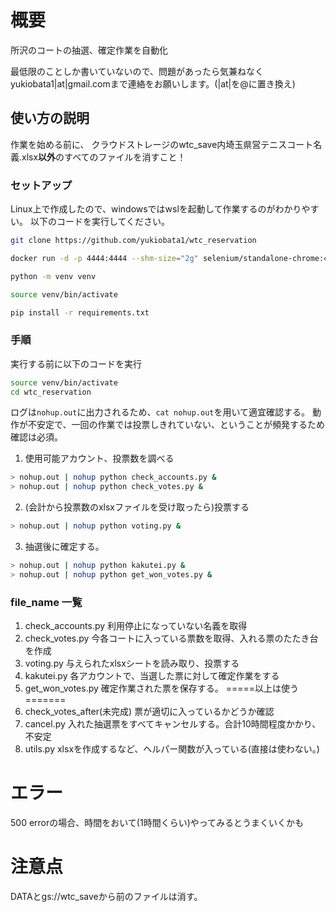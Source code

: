 # 概要
所沢のコートの抽選、確定作業を自動化

最低限のことしか書いていないので、問題があったら気兼ねなくyukiobata1|at|gmail.comまで連絡をお願いします。(|at|を@に置き換え)

## 使い方の説明
作業を始める前に、
クラウドストレージのwtc_save内埼玉県営テニスコート名義.xlsx**以外**のすべてのファイルを消すこと！

### セットアップ
Linux上で作成したので、windowsではwslを起動して作業するのがわかりやすい。
以下のコードを実行してください。
```bash
git clone https://github.com/yukiobata1/wtc_reservation
```
```bash
docker run -d -p 4444:4444 --shm-size="2g" selenium/standalone-chrome:4.13.0-20230926`
```
```bash
python -m venv venv
```
```bash
source venv/bin/activate
```
```bash
pip install -r requirements.txt
```
### 手順
実行する前に以下のコードを実行
```bash
source venv/bin/activate
cd wtc_reservation
```

ログは```nohup.out```に出力されるため、```cat nohup.out```を用いて適宜確認する。
動作が不安定で、一回の作業では投票しきれていない、ということが頻発するため確認は必須。

1. 使用可能アカウント、投票数を調べる
```bash
> nohup.out | nohup python check_accounts.py &
> nohup.out | nohup python check_votes.py &
```

2. (会計から投票数のxlsxファイルを受け取ったら)投票する
```bash
> nohup.out | nohup python voting.py &
```

3. 抽選後に確定する。
```bash
> nohup.out | nohup python kakutei.py &
> nohup.out | nohup python get_won_votes.py &

```

### file_name 一覧
1. check_accounts.py
利用停止になっていない名義を取得
2. check_votes.py
今各コートに入っている票数を取得、入れる票のたたき台を作成
3. voting.py
与えられたxlsxシートを読み取り、投票する
5. kakutei.py
各アカウントで、当選した票に対して確定作業をする
6. get_won_votes.py
確定作業された票を保存する。
=====以上は使う=======
7. check_votes_after(未完成)
票が適切に入っているかどうか確認
8. cancel.py
入れた抽選票をすべてキャンセルする。合計10時間程度かかり、不安定
9. utils.py
xlsxを作成するなど、ヘルパー関数が入っている(直接は使わない。)

# エラー
500 errorの場合、時間をおいて(1時間くらい)やってみるとうまくいくかも

# 注意点
DATAとgs://wtc_saveから前のファイルは消す。
